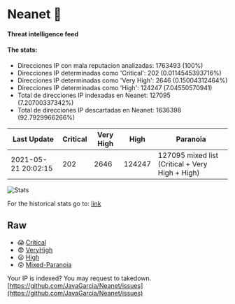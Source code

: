 # Neanet :hocho:
#### Threat intelligence feed
#### The stats:

- Direcciones IP con mala reputacion analizadas: 1763493 (100%)
- Direcciones IP determinadas como 'Critical':  202 (0.0114545393716%)
- Direcciones IP determinadas como 'Very High':  2646 (0.15004312464%)
- Direcciones IP determinadas como 'High':  124247 (7.04550570941)
- Total de direcciones IP indexadas en Neanet:  127095 (7.20700337342%)
- Total de direcciones IP descartadas en Neanet:  1636398 (92.7929966266%)

| Last Update | Critical | Very High | High | Paranoia |
| --- | --- | --- | --- | --- |
| 2021-05-21 20:02:15 | 202 | 2646 | 124247 | 127095 mixed list (Critical + Very High + High)|

![Stats](https://docs.google.com/spreadsheets/d/e/2PACX-1vSnaNMIXVabIpDJjufMlzH7poXnshF3mgd8Is1g9ytUEzVsP5my4Trn8f-xkoLLQ38xpL3HtmUexLo6/pubchart?oid=501124687&format=image)

For the historical stats go to: [link](/stats.csv)
## Raw
- :scream: [Critical](https://raw.githubusercontent.com/JavaGarcia/Neanet/master/blacklists/neanet_critical.txt)
- :fearful: [VeryHigh](https://raw.githubusercontent.com/JavaGarcia/Neanet/master/blacklists/neanet_veryHigh.txtt)
- :frowning: [High](https://raw.githubusercontent.com/JavaGarcia/Neanet/master/blacklists/neanet_high.txt)
- :dizzy_face: [Mixed-Paranoia](https://raw.githubusercontent.com/JavaGarcia/Neanet/master/blacklists/neanet_all.txt)


Your IP is indexed? You may request to takedown. [https://github.com/JavaGarcia/Neanet/issues](https://github.com/JavaGarcia/Neanet/issues)




































































































































































































































































































































































































































































































































































































































































































































































































































































































































































































































































































































































































































































































































































































































































































































































































































































































































































































































































































































































































































































































































































































































































































































































































































































































































































































































































































































































































































































































































































































































































































































































































































































































































































































































































































































































































































































































































































































































































































































































































































































































































































































































































































































































































































































































































































































































































































































































































































































































































































































































































































































































































































































































































































































































































































































































































































































































































































































































































































































































































































































































































































































































































































































































































































































































































































































































































































































